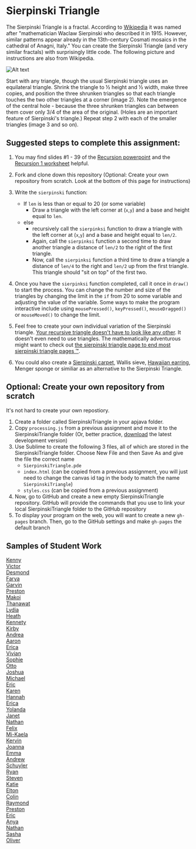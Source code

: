 Sierpinski Triangle
==================

The Sierpinski Triangle is a fractal. According to [Wikipedia](http://en.wikipedia.org/wiki/Sierpinski_triangle) it was named after "mathematician Waclaw Sierpinski who described it in 1915. However, similar patterns appear already in the 13th-century Cosmati mosaics in the cathedral of Anagni, Italy." You can create the Sierpinski Triangle (and very similar fractals) with surprisingly little code. The following picture and instructions are also from Wikipedia.

![Alt text](http://upload.wikimedia.org/wikipedia/commons/thumb/0/05/Sierpinski_triangle_evolution.svg/512px-Sierpinski_triangle_evolution.svg.png)

Start with any triangle, though the usual Sierpinski triangle uses an equilateral triangle. Shrink the triangle to ½ height and ½ width, make three copies, and position the three shrunken triangles so that each triangle touches the two other triangles at a corner (image 2). Note the emergence of the central hole - because the three shrunken triangles can between them cover only 3/4 of the area of the original. (Holes are an important feature of Sierpinski's triangle.) Repeat step 2 with each of the smaller triangles (image 3 and so on).

Suggested steps to complete this assignment:
----------------------------------------------
1. You may find slides #1 - 39 of the [Recursion powerpoint](https://drive.google.com/open?id=0Bz2ZkT6qWPYTdFNMNkthaG15X1k) and  the [Recursion 1 worksheet](https://drive.google.com/open?id=0Bz2ZkT6qWPYTN2U4M2E5ZTQtMGFhMC00ZDY0LThiMGItODMwYzBiMGFiODdi) helpful.
2. Fork and clone down this repository (Optional: Create your own repository from scratch. Look at the bottom of this page for instructions)
2. Write the `sierpinski` function:

    * If `len` is less than or equal to 20 (or some variable) 
        * Draw a triangle with the left corner at (`x`,`y`) and a base and height equal to `len`.
    * else
        * recursively call the `sierpinksi` function to draw a triangle with the left corner at (`x`,`y`) and a base and height equal to `len/2`.
        * Again, call the `sierpinksi` function a second time to draw another triangle a distance of `len/2` to the right of the first triangle.
        * Now, call the `sierpinksi` function a third time to draw a triangle a distance of `len/4` to the right and `len/2` up from the first triangle. This triangle should "sit on top" of the first two.
3. Once you have the `sierpinksi` function completed, call it once in `draw()` to start the process. You can change the number and size of the triangles by changing the limit in the `if` from 20 to some variable and adjusting the value of the variable. Some ways to make the program interactive include using `mousePressed()`, `keyPressed()`, `mouseDragged()` or `mouseMoved()` to change the limit.
4. Feel free to create your own individual variation of the Sierpinski triangle. [Your recursive triangle doesn't have to look like any other](http://www.google.com/search?q=variations+on+a+theme+of+sierpinski&safe=active&es_sm=122&source=lnms&tbm=isch&sa=X&ei=Ku-uVP7vEJecoQSvwoCADg&ved=0CAoQ_AUoAw&biw=1280&bih=856&surl=1#safe=active&tbm=isch&q=variations+on+sierpinski+triangle&imgdii=_). It doesn't even need to use triangles. The mathematically adventurous might want to check out [the sierpinski triangle page to end most sierpinski triangle pages ™](http://www.oftenpaper.net/sierpinski.htm).
5. You could also create a [Sierpinski carpet](http://en.wikipedia.org/wiki/Sierpinski_carpet), Wallis sieve, [Hawaiian earring](https://en.wikipedia.org/wiki/Hawaiian_earring), Menger sponge or similiar as an alternative to the Sierpinski Triangle.

Optional: Create your own repository from scratch
-------------------------------------------------
It's not hard to create your own repostiory.    
1. Create a folder called SierpinskiTriangle in your apjava folder.    
2. Copy `processing.js` from a previous assignment and move it to the SierpinskiTriangle folder (Or, better practice, [download](http://processingjs.org/download/) the latest development version)    
3. Use Sublime to create the following 3 files, all of which are stored in the SierpinskiTriangle folder. Choose New File and then Save As and give the file the correct name    
    * `SierpinskiTriangle.pde`    
    * `index.html` (can be copied from a previous assignment, you will just need to change the canvas id tag in the body to match the name `SierpinskiTriangle`)    
    * `styles.css` (can be copied from a previous assignment)    
4. Now, go to GitHub and create a new empty SierpinskiTriangle repository. GitHub will provide the commands that you use to link your local SierpinskiTriangle folder to the GitHub repository    
5. To display your program on the web, you will want to create a new `gh-pages` branch. Then, go to the GitHub settings and make `gh-pages` the default branch    

Samples of Student Work
-----------------------
[Kenny](https://kennyyu168.github.io/SierpinskiTriangle/)   
[Victor](https://kingvictor.github.io/SierpinskiTriangle/)   
[Desmond](https://djmond.github.io/SierpinskiTriangle/)   
[Farya](https://darya-ver.github.io/SierpinskiTriangle/)   
[Garvin](https://garvingit.github.io/SierpinskiTriangle/)   
[Preston](https://prestonttt.github.io/SierpinskiTriangle/)   
[Makoi](https://magacula1.github.io/SierpinskiTriangle/)   
[Thanawat](https://thiskappaisgrey.github.io/SierpinskiTriangle/index.html)   
[Lydia](https://aqua28.github.io/SierpinskiTriangle/)   
[Heath](https://heathexer.github.io/SierpinskiTriangle/)   
[Kennety](https://kenpaso.github.io/SierpinskiTriangle/)  
[Kirby](https://krbyktl.github.io/SierpinskiTriangle/)   
[Andrea](https://chenandrea29.github.io/SierpinskiTriangle/)   
[Aaron](https://aahuangithub.github.io/SierpinskiTriangle/)   
[Erica](https://ericamalia.github.io/SierpinskiTriangle/)   
[Vivian](https://viviaann.github.io/SierpinskiTriangle/)   
[Sophie](https://sohuang.github.io/SierpinskiTriangle/)   
[Otto](https://otschmidt.github.io/SierpinskiTriangle/)   
[Joshua](https://joshualchan.github.io/SierpinskiTriangle/)   
[Michael](https://mipsim.github.io/SierpinskiTriangle/)   
[Eric](https://jellybeanmill.github.io/SierpinskiTriangle/)   
[Karen](https://sonokjw.github.io/SierpinskiTriangle/)   
[Hannah](https://hadecastro.github.io/SierpinskiTriangle/)   
[Erica](https://ekwkk.github.io/SierpinskiTriangle/)   
[Yolanda](https://yofeng.github.io/SierpinskiTriangle/)   
[Janet](https://birded.github.io/SierpinskiTriangle/)   
[Nathan](https://nathansng.github.io/SierpinskiTriangle/)   
[Felix](https://felixzhuk.github.io/SierpinskiTriangle/)   
[Mi-Kaela](https://mikamarciales.github.io/SierpinskiTriangle/)   
[Kervin](https://kekuang2.github.io/SierpinskiTriangle/)   
[Joanna](https://j0annalu.github.io/SierpinskiTriangle/)   
[Emma](https://emmackenzie.github.io/SierpinskiTriangle/)   
[Andrew](https://andrewmai123.github.io/SierpinskiTriangle/)   
[Schuyler](https://skschur1.github.io/SierpinskiTriangle/)   
[Ryan](https://avath.github.io/SierpinskiTriangle/)   
[Steven](https://sjkchang.github.io/SierpinskiTriangle/)   
[Katie](https://kachow4.github.io/SierpinskiTriangle/)   
[Elton](https://elel123.github.io/SierpinskiTriangle/)   
[Colin](https://licolin4.github.io/SierpinskiTriangle/)   
[Raymond](https://ngoraymond.github.io/SierpinskiTriangle/)   
[Preston](https://prestonttt.github.io/SierpinskiTriangle/)   
[Eric](https://ersun1224.github.io/SierpinskiTriangle/)   
[Anya](http://anyacakes.github.io/SierpinskiTriangle/)  
[Nathan](http://nalam1.github.io/SierpinskiTriangle/)   
[Sasha](http://sashagonzalez.github.io/SierpinskiTriangle/)  
[Oliver](http://olivernoss.github.io/SierpinskiTriangle/)  



